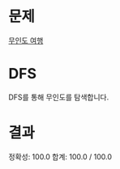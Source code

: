 # 문제

[무인도 여행](https://school.programmers.co.kr/learn/courses/30/lessons/154540)

# DFS

DFS를 통해 무인도를 탐색합니다.

# 결과

정확성: 100.0
합계: 100.0 / 100.0
